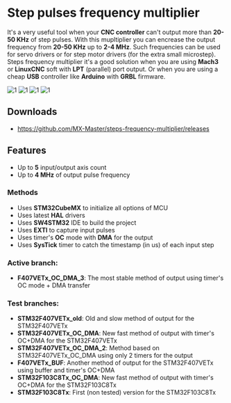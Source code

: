 # Step pulses frequency multiplier
It's a very useful tool when your **CNC controller** can't output more than **20-50 KHz** of step pulses. 
With this mupltiplier you can encrease the output frequency from **20-50 KHz** up to **2-4 MHz**.
Such frequencies can be used for servo drivers or for step motor drivers (for the extra small microstep).
Steps frequency multiplier it's a good solution when you are using **Mach3** or **LinuxCNC** soft with **LPT** (parallel) port output. Or when you are using a cheap **USB** controller like **Arduino** with **GRBL** firmware.

![1](https://cloud.githubusercontent.com/assets/16130975/23888395/eb75af6a-08b1-11e7-86b9-adae2919858f.png)
![1](https://cloud.githubusercontent.com/assets/16130975/23888399/eb7ce5a0-08b1-11e7-9daf-cbecc38b2927.png)
![1](https://user-images.githubusercontent.com/16130975/26940716-94b039cc-4c9d-11e7-83ac-2319147041b3.jpg)
![1](https://user-images.githubusercontent.com/16130975/26940755-bbe32db0-4c9d-11e7-9723-13ab55ed22e3.png)

## Downloads
* https://github.com/MX-Master/steps-frequency-multiplier/releases

## Features
* Up to **5** input/output axis count
* Up to **4 MHz** of output pulse frequency

### Methods
* Uses **STM32CubeMX** to initialize all options of MCU
* Uses latest **HAL** drivers
* Uses **SW4STM32** IDE to build the project
* Uses **EXTI** to capture input pulses
* Uses timer's **OC** mode with **DMA** for the output
* Uses **SysTick** timer to catch the timestamp (in us) of each input step

### Active branch:
* **F407VETx_OC_DMA_3**: The most stable method of output using timer's OC mode + DMA transfer

### Test branches:
* **STM32F407VETx_old**: Old and slow method of output for the STM32F407VETx
* **STM32F407VETx_OC_DMA**: New fast method of output with timer's OC+DMA for the STM32F407VETx
* **STM32F407VETx_OC_DMA_2**: Method based on STM32F407VETx_OC_DMA using only 2 timers for the output
* **F407VETx_BUF**: Another method of output for the STM32F407VETx using buffer and timer's OC+DMA
* **STM32F103C8Tx_OC_DMA**: New fast method of output with timer's OC+DMA for the STM32F103C8Tx
* **STM32F103C8Tx**: First (non tested) version for the STM32F103C8Tx
